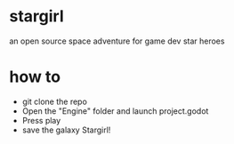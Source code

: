 # stargirl
an open source space adventure for game dev star heroes

# how to
- git clone the repo
- Open the "Engine" folder and launch project.godot
- Press play
- save the galaxy Stargirl!



